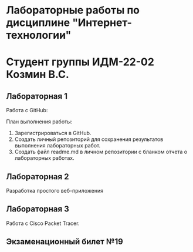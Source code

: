 # Лабораторные работы по дисциплине "Интернет-технологии"
# Студент группы ИДМ-22-02 Козмин В.С.

## Лабораторная 1

Работа с GitHub:

План выполнения работы:
1. Зарегистрироваться в GitHub.
2. Создать личный репозиторий для сохранения результатов выполнения лабораторных работ.
3. Создать файл readme.md в личном репозитории с бланком отчета о лабораторных работах.

## Лабораторная 2

Разработка простого веб-приложения

## Лабораторная 3

Работа с Сisco Packet Tracer.

## Экзаменационный билет №19
